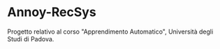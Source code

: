 # Annoy-RecSys

Progetto relativo al corso "Apprendimento Automatico", Università degli Studi di Padova.

